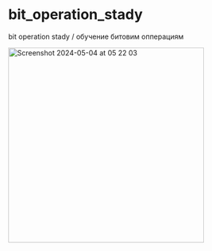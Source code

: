 # bit_operation_stady
bit operation stady / обучение битовим опперациям



<img width="394" alt="Screenshot 2024-05-04 at 05 22 03" src="https://github.com/dmytra/bit_operation_stady/assets/105235692/8a5f40fb-a567-47de-a846-ef01e39c2e67">
